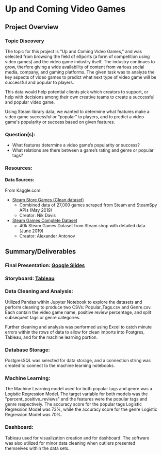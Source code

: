 # Up and Coming Video Games

## Project Overview 

### Topic Discovery 
The topic for this project is "Up and Coming Video Games," and was selected from browsing the field of eSports (a form of competition using video games) and the video game industry itself. The industry continues to grow, therfore giving a wide availability of content from various social media, company, and gaming platforms. The given task was to analyze the key aspects of video games to predict what next type of video game will be successful and popular to players. 

This data would help potential clients pick which creators to support, or help with decisions among their own creative teams to create a successful and popular video game. 

Using Steam library data, we wanted to determine what features make a video game successful or “popular” to players, and to predict a video game's popularity or success based on given features.

### Question(s): 
* What features determine a video game’s popularity or success? 
* What relations are there between a game’s rating and genre or popular tags? 

### Resources: 

#### Data Sources:
From Kaggle.com: 
* [Steam Store Games (Clean dataset)](https://www.kaggle.com/nikdavis/steam-store-games)
    * Combined data of 27,000 games scraped from Steam and SteamSpy APIs (May 2019)
    * Creator: Nik Davis 
* [Steam Games Complete Dataset](https://www.kaggle.com/trolukovich/steam-games-complete-dataset)
    * 40k Steam Games Dataset from Steam shop with detailed data. (June 2019)
    * Creator: Alexander Antonov 

## Summary/Deliverables 

### Final Presentation: [Google Slides](https://docs.google.com/presentation/d/1BftnMm7_0hzENDXpyaWT1JZWwxeSu5iBG8XQtGRbP2U/edit?usp=sharing)


### Storyboard: [Tableau](https://public.tableau.com/profile/eva.fuentes.lopez#!/vizhome/UCB_Storyboard_Dashboard/UpandComingVideoGames?publish=yes)
              

### Data Cleaning and Analysis: 
Utilized Pandas within Jupyter Notebook to explore the datasets and perform cleaning to produce two CSVs: Popular_Tags.csv and Genre.csv. Each contain the video game name, positive review percentage, and split subsequent tags or genre categories. 

Further cleaning and analysis was performed using Excel to catch minute errors within the rows of data to allow for clean imports into Postgres, Tableau, and for the machine learning portion. 

### Database Storage: 
PostgresSQL was selected for data storage, and a connection string was created to connect to the machine learning notebooks. 

### Machine Learning: 
The Machine Learning model used for both popular tags and genre was a Logistic Regression Model. The target variable for both models was the "percent_positive_reviews" and the features were the popular tags and genre respectively. The accuracy score for the popular tags Logistic Regression Model was 73%, while the accuracy score for the genre Logistic Regression Model was 70%.

### Dashboard: 

Tableau used for visualization creation and for dashboard. The software was also utilized for minor data cleaning when outliers presented themselves within the data sets. 

